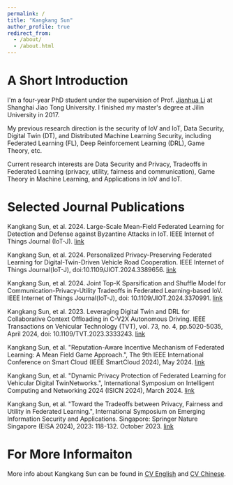 ```yaml
---
permalink: /
title: "Kangkang Sun"
author_profile: true
redirect_from: 
  - /about/
  - /about.html
---
```


# A Short Introduction
I'm a four-year PhD student under the supervision of Prof. [Jianhua Li](https://infosec.sjtu.edu.cn/TeamDetail.aspx?id=9) at Shanghai Jiao Tong University. I finished my master's degree at Jilin University in 2017.

My previous research direction is the security of IoV and IoT, Data Security, Digital Twin (DT), and Distributed Machine Learning Security, including Federated Learning (FL), Deep Reinforcement Learning (DRL), Game Theory, etc.

Current research interests are Data Security and Privacy, Tradeoffs in Federated Learning (privacy, utility, fairness and communication), Game Theory in Machine Learning, and Applications in IoV and IoT.

# Selected Journal Publications

Kangkang Sun, et al. 2024. Large-Scale Mean-Field Federated Learning for Detection and Defense against Byzantine Attacks in IoT. IEEE Internet of Things Journal (IoT-J). [link](https://ieeexplore.ieee.org/document/10638812/)

Kangkang Sun, et al. 2024. Personalized Privacy-Preserving Federated Learning for Digital-Twin-Driven Vehicle Road Cooperation. IEEE Internet of Things Journal(IoT-J), doi:10.1109/JIOT.2024.3389656. [link](https://ieeexplore.ieee.org/document/10517764)

Kangkang Sun, et al. 2024. Joint Top-K Sparsification and Shuffle Model for Communication-Privacy-Utility Tradeoffs in Federated Learning-based IoV. IEEE Internet of Things Journal(IoT-J), doi: 10.1109/JIOT.2024.3370991. [link](https://ieeexplore.ieee.org/document/10478294)

Kangkang Sun, et al. 2023. Leveraging Digital Twin and DRL for Collaborative Context Offloading in C-V2X Autonomous Driving. IEEE Transactions on Vehicular Technology (TVT), vol. 73, no. 4, pp.5020-5035, April 2024, doi: 10.1109/TVT.2023.3333243. [link](https://ieeexplore.ieee.org/document/10319104)

Kangkang Sun, et al. "Reputation-Aware Incentive Mechanism of Federated Learning: A Mean Field
Game Approach.", The 9th IEEE International Conference on Smart Cloud (IEEE SmartCloud 2024), May 2024. [link](https://ieeexplore.ieee.org/document/10566322)

Kangkang Sun, et al. "Dynamic Privacy Protection of Federated Learning for Vehicular Digital TwinNetworks.", International Symposium on Intelligent Computing and Networking 2024 (ISICN 2024), March 2024. [link](https://link.springer.com/chapter/10.1007/978-3-031-67447-1_8)

Kangkang Sun, et al. "Toward the Tradeoffs between Privacy, Fairness and Utility in Federated Learning.", International Symposium on Emerging Information Security and Applications. Singapore: Springer Nature Singapore (EISA 2024), 2023: 118-132. October 2023. [link](https://link.springer.com/chapter/10.1007/978-981-99-9614-8_8)

# For More Informaiton

More info about Kangkang Sun can be found in [CV English]([../files/Kangkangsun%20CV.pdf](http://kangkangsun.work/me/resources/Kangkangsun%20CV.pdf)) and [CV Chinese]([../files/Kangkangsun%20CV_c.pdf](http://kangkangsun.work/me/resources/Kangkangsun%20CV_c.pdf)).
